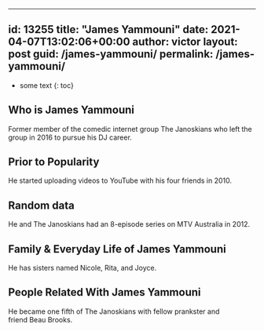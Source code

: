  ---
id: 13255
title: "James Yammouni"
date: 2021-04-07T13:02:06+00:00
author: victor
layout: post
guid: /james-yammouni/
permalink: /james-yammouni/
---

* some text
{: toc}

## Who is James Yammouni

Former member of the comedic internet group The Janoskians who left the group in 2016 to pursue his DJ career.

## Prior to Popularity

He started uploading videos to YouTube with his four friends in 2010.

## Random data

He and The Janoskians had an 8-episode series on MTV Australia in 2012.

## Family & Everyday Life of James Yammouni

He has sisters named Nicole, Rita, and Joyce.

## People Related With James Yammouni

He became one fifth of The Janoskians with fellow prankster and friend Beau Brooks.
 